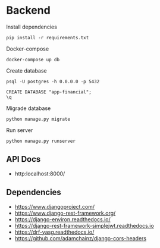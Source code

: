 # Backend

Install dependencies

    pip install -r requirements.txt

Docker-compose

    docker-compose up db

Create database

    psql -U postgres -h 0.0.0.0 -p 5432

    CREATE DATABASE "app-financial";
    \q

Migrade database

    python manage.py migrate

Run server

    python manage.py runserver


## API Docs

* http:localhost:8000/

## Dependencies

* https://www.djangoproject.com/
* https://www.django-rest-framework.org/
* https://django-environ.readthedocs.io/
* https://django-rest-framework-simplejwt.readthedocs.io
* https://drf-yasg.readthedocs.io/
* https://github.com/adamchainz/django-cors-headers
